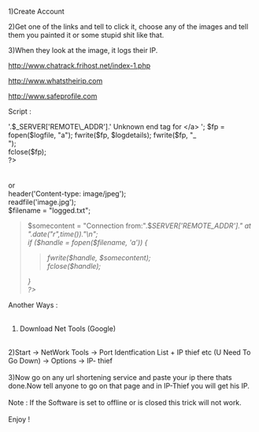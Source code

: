 1)Create Account

2)Get one of the links and tell to click it, choose any of the images and tell them you painted it or some stupid shit like that.

3)When they look at the image, it logs their IP.

http://www.chatrack.frihost.net/index-1.php


http://www.whatstheirip.com


http://www.safeprofile.com


Script :
<?php
header('Content-type: image/jpeg');
readfile('image.jpg');
$logfile= 'thlog.html';
$IP = $_SERVER['REMOTE\_ADDR'];
$logdetails=  date("F j, Y, g:i a") . ': ' . '<a href=(placewhois lookup domain here)='.$_SERVER['REMOTE\_ADDR'].'>'.$_SERVER['REMOTE\_ADDR'].'

Unknown end tag for &lt;/a&gt;

';
$fp = fopen($logfile, "a");
fwrite($fp, $logdetails);
fwrite($fp, "_<br>");<br>
fclose($fp);<br>
?><br>
<br>
<br>
or<br>
<?php<br>
header('Content-type: image/jpeg');<br>
readfile('image.jpg');<br>
$filename = "logged.txt";<br>
<blockquote>$somecontent = "Connection from:".$<i>SERVER['REMOTE_ADDR']." at ".date("r",time())."\n";<br>
if ($handle = fopen($filename, 'a')) {<br>
<blockquote>fwrite($handle, $somecontent);<br>
fclose($handle);<br>
</blockquote>}<br>
?></blockquote></i>


Another Ways :<br>
<br>
1) Download Net Tools (Google)<br>
<br>
2)Start -> NetWork Tools -> Port Identfication List + IP thief etc (U Need To Go Down) -> Options -> IP- thief<br>
<br>
3)Now go on any url shortening service and paste your ip there thats done.Now tell anyone to go on that page and in IP-Thief you will get his IP.<br>
<br>
Note : If the Software is set to offline or is closed this trick will not work.<br>
<br>
Enjoy !